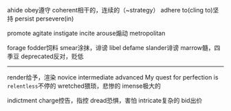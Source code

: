 ahide obey遵守
coherent相干的，连续的（~strategy）
adhere to(cling to)坚持
persist persevere(in)

promote
agitate
instigate
incite
arouse煽动
metropolitan

forage fodder饲料
smear涂抹，诽谤
libel defame slander诽谤
marrow髓，四季豆
deprecated反对，贬低
********
render给予，渲染
novice intermediate advanced
My quest for perfection is `relentless`不停的
wretched猥琐，悲惨的
imense极大的

indictment charge控告，指控
dread恐惧，害怕
intricate复杂的
bid出价
